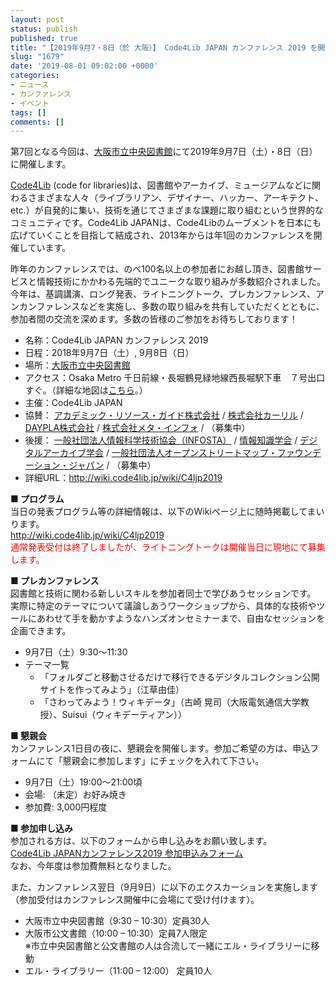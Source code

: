 ```yaml
---
layout: post
status: publish
published: true
title: "【2019年9月7・8日（於 大阪）】 Code4Lib JAPAN カンファレンス 2019 を開催します（参加者募集）"
slug: "1679"
date: '2019-08-01 09:02:00 +0000'
categories:
- ニュース
- カンファレンス
- イベント
tags: []
comments: []
---
```

<p>第7回となる今回は、<a title="大阪市立中央図書館" href="https://www.oml.city.osaka.lg.jp/index.php?page_id=134" target="_blank" style="border-radius: 5px;">大阪市立中央図書館</a>にて2019年9月7日（土）・8日（日）に開催します。</p>
<p><a href="http://code4lib.org/" target="_blank" style="border-radius: 5px;">Code4Lib</a> (code for libraries)は、図書館やアーカイブ、ミュージアムなどに関わるさまざまな人々（ライブラリアン、デザイナー、ハッカー、アーキテクト、etc.）が自発的に集い、技術を通じてさまざまな課題に取り組むという世界的なコミュニティです。Code4Lib JAPANは、Code4Libのムーブメントを日本にも広げていくことを目指して結成され、2013年からは年1回のカンファレンスを開催しています。</p>
<p>昨年のカンファレンスでは、のべ100名以上の参加者にお越し頂き、図書館サービスと情報技術にかかわる先端的でユニークな取り組みが多数紹介されました。今年は、基調講演、ロング発表、ライトニングトーク、プレカンファレンス、アンカンファレンスなどを実施し、多数の取り組みを共有していただくとともに、参加者間の交流を深めます。多数の皆様のご参加をお待ちしております！</p>
<ul>
<li>名称：Code4Lib JAPAN カンファレンス 2019</li>
<li>日程：2018年9月7日（土）, 9月8日（日）</li>
<li>場所：<a title="大阪市立中央図書館" href="https://www.oml.city.osaka.lg.jp/index.php?page_id=134" target="_blank" style="border-radius: 5px;">大阪市立中央図書館</a></li>
<li>アクセス：Osaka Metro 千日前線・長堀鶴見緑地線西長堀駅下車　７号出口すぐ。（詳細な地図は<a href="https://www.oml.city.osaka.lg.jp/?page_id=292" target="_blank" style="border-radius: 5px;">こちら</a>。）</li>
<li>主催：Code4Lib JAPAN</li>
<li>協賛： <a target="_blank" href="http://arg-corp.jp/" style="border-radius: 5px;">アカデミック・リソース・ガイド株式会社</a> / <a target="_blank" href="https://calil.jp/" style="border-radius: 5px;">株式会社カーリル</a> / <a target="_blank" href="http://daypla.co.jp/" style="border-radius: 5px;">DAYPLA株式会社</a> / <a target="_blank" href="https://www.meta-info.co.jp/" style="border-radius: 5px;">株式会社メタ・インフォ</a> / （募集中）</li>
<li>後援： <a target="_blank" href="https://www.infosta.or.jp/" style="border-radius: 5px;"> 一般社団法人情報科学技術協会（INFOSTA）</a> / <a target="_blank" href="http://jsik.jp" style="border-radius: 5px;">情報知識学会</a> / <a target="_blank" href="http://digitalarchivejapan.org/" style="border-radius: 5px;">デジタルアーカイブ学会</a> / <a target="_blank" href="https://www.osmf.jp/" style="border-radius: 5px;">一般社団法人オープンストリートマップ・ファウンデーション・ジャパン</a> / （募集中）</li>
<li>詳細URL：<a title="http://wiki.code4lib.jp/wiki/C4ljp2019" href="http://wiki.code4lib.jp/wiki/C4ljp2019" style="border-radius: 5px;">http://wiki.code4lib.jp/wiki/C4ljp2019</a></li>
</ul>
<div>
<p><strong>■ プログラム</strong><br />
当日の発表プログラム等の詳細情報は、以下のWikiページ上に随時掲載してまいります。<br />
<a href="http://wiki.code4lib.jp/wiki/C4ljp2019">http://wiki.code4lib.jp/wiki/C4ljp2019</a><br />
<span style="color: red">通常発表受付は終了しましたが、ライトニングトークは開催当日に現地にて募集します。</span></p>
<p><strong>■ プレカンファレンス</strong><br />
図書館と技術に関わる新しいスキルを参加者同士で学びあうセッションです。 実際に特定のテーマについて議論しあうワークショップから、具体的な技術やツールにあわせて手を動かすようなハンズオンセミナーまで、自由なセッションを企画できます。</p>
<ul>
<li>9月7日（土）9:30～11:30</li>
<li>テーマ一覧
<ul>
<li>「フォルダごと移動させるだけで移行できるデジタルコレクション公開サイトを作ってみよう」（江草由佳）</li>
<li> 「さわってみよう！ウィキデータ」（古崎 晃司（大阪電気通信大学教授）、Suisui（ウィキデーティアン））</li>
</ul>
</li>
</ul>
<p><strong>■ 懇親会</strong><br />
カンファレンス1日目の夜に、懇親会を開催します。参加ご希望の方は、申込フォームにて「懇親会に参加します」にチェックを入れて下さい。</p>
<ul>
<li>9月7日（土）19:00～21:00頃</li>
<li>会場: （未定）お好み焼き</li>
<li>参加費: 3,000円程度</li>
</ul>
<p><strong>■ 参加申し込み</strong><br />
参加される方は、以下のフォームから申し込みをお願い致します。<br />
<a href="/2019/08/1672">Code4Lib JAPANカンファレンス2019 参加申込みフォーム</a><br />
なお、今年度は参加費無料となりました。</p>
<p>また、カンファレンス翌日（9月9日）に以下のエクスカーションを実施します（参加受付はカンファレンス開催中に会場にて受け付けます）。</p>
<ul>
<li>大阪市立中央図書館（9:30 &#8211; 10:30）定員30人</li>
<li>大阪市公文書館（10:00 &#8211; 10:30）定員7人限定<br/>※市立中央図書館と公文書館の人は合流して一緒にエル・ライブラリーに移動</li>
<li>エル・ライブラリー（11:00 &#8211; 12:00） 定員10人</li>
</ul>
</div>